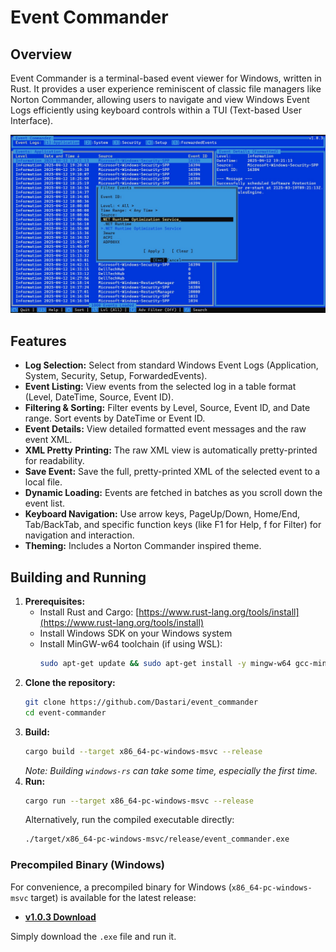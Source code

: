 # Event Commander

## Overview

Event Commander is a terminal-based event viewer for Windows, written in Rust. It provides a user experience reminiscent of classic file managers like Norton Commander, allowing users to navigate and view Windows Event Logs efficiently using keyboard controls within a TUI (Text-based User Interface).

![Event Commander Screenshot](screenshot.jpg)

## Features

- **Log Selection:** Select from standard Windows Event Logs (Application, System, Security, Setup, ForwardedEvents).
- **Event Listing:** View events from the selected log in a table format (Level, DateTime, Source, Event ID).
- **Filtering & Sorting:** Filter events by Level, Source, Event ID, and Date range. Sort events by DateTime or Event ID.
- **Event Details:** View detailed formatted event messages and the raw event XML.
- **XML Pretty Printing:** The raw XML view is automatically pretty-printed for readability.
- **Save Event:** Save the full, pretty-printed XML of the selected event to a local file.
- **Dynamic Loading:** Events are fetched in batches as you scroll down the event list.
- **Keyboard Navigation:** Use arrow keys, PageUp/Down, Home/End, Tab/BackTab, and specific function keys (like F1 for Help, f for Filter) for navigation and interaction.
- **Theming:** Includes a Norton Commander inspired theme.

## Building and Running

1.  **Prerequisites:**
    - Install Rust and Cargo: [https://www.rust-lang.org/tools/install](https://www.rust-lang.org/tools/install)
    - Install Windows SDK on your Windows system
    - Install MinGW-w64 toolchain (if using WSL):
      ```bash
      sudo apt-get update && sudo apt-get install -y mingw-w64 gcc-mingw-w64-x86-64 g++-mingw-w64-x86-64
      ```
2.  **Clone the repository:**
    ```bash
    git clone https://github.com/Dastari/event_commander
    cd event-commander
    ```
3.  **Build:**
    ```bash
    cargo build --target x86_64-pc-windows-msvc --release
    ```
    _Note: Building `windows-rs` can take some time, especially the first time._
4.  **Run:**
    ```bash
    cargo run --target x86_64-pc-windows-msvc --release
    ```
    Alternatively, run the compiled executable directly:
    ```bash
    ./target/x86_64-pc-windows-msvc/release/event_commander.exe
    ```

### Precompiled Binary (Windows)

For convenience, a precompiled binary for Windows (`x86_64-pc-windows-msvc` target) is available for the latest release:

- **[v1.0.3 Download](https://github.com/Dastari/event_commander/releases/download/v1.0.3/event_commander.exe)**

Simply download the `.exe` file and run it.
